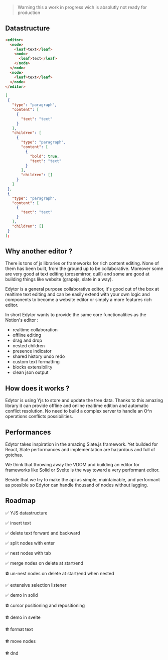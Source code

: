 > Warning
> this a work in progress wich is absolutly not ready for production

## Datastructure

```html
<editor>
  <node>
    <leaf>text</leaf>
    <node>
      <leaf>text</leaf>
    </node>
  </node>
  <node>
    <leaf>text</leaf>
  </node>
</editor>
```

```json
[
 {
   "type": "paragraph",
   "content": [
     {
       "text": "text"
     }
   ],
   "children": [
     {
       "type": "paragraph",
       "content": [
         {
           "bold": true,
           "text": "text"
         }
       ],
       "children": []
     }
   ]
 },
 {
   "type": "paragraph",
   "content": [
     {
       "text": "text"
     }
   ],
   "children": []
 }
];

```

## Why another editor ?

There is tons of js libraries or frameworks for rich content editing. None of them has been built, from the ground up to be collaborative. Moreover some are very good at text editing (prosemirror, quill) and some are good at building things like website (grapejs, slate in a way).

Edytor is a general purpose collaborative editor, it's good out of the box at realtime text editing and can be easily extend with your own logic and components to become a website editor or simply a more features rich editor.

In short Edytor wants to provide the same core functionalities as the Notion's editor :

- realtime collaboration
- offline editing
- drag and drop
- nested children
- presence indicator
- shared history undo redo
- custom text formatting
- blocks extensibility
- clean json output

## How does it works ?

Edytor is using Yjs to store and update the tree data. Thanks to this amazing library it can provide offline and online realtime edition and automatic conflict resolution. No need to build a complex server to handle an O^n operations conflicts possibilities.

## Performances

Edytor takes inspiration in the amazing Slate.js framework. Yet builded for React, Slate performances and implementation are hazardous and full of gotchas.

We think that throwing away the VDOM and building an editor for frameworks like Solid or Svelte is the way toward a very performant editor.

Beside that we try to make the api as simple, maintainable, and performant as possible so Edytor can handle thousand of nodes without lagging.

## Roadmap

✅ YJS datastructure

✅ insert text

✅ delete text forward and backward

✅ split nodes with enter

✅ nest nodes with tab

✅ merge nodes on delete at start/end

⚽ un-nest nodes on delete at start/end when nested

✅ extensive selection listener

✅ demo in solid

⚽ cursor positioning and repositioning

⚽ demo in svelte

⚽ format text

⚽ move nodes

⚽ dnd
